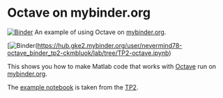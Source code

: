 # Octave on mybinder.org

[![Binder](https://mybinder.org/badge_logo.svg)](https://mybinder.org/v2/gh/nevermind78/Octave_Binder_TP2/master)
An example of using Octave on [mybinder.org](https://mybinder.org/).

[![Binder](https://mybinder.org/badge_logo.svg)(https://hub.gke2.mybinder.org/user/nevermind78-octave_binder_tp2-ckmbluok/lab/tree/TP2-octave.ipynb)

This shows you how to make Matlab code that works with [Octave](https://www.gnu.org/software/octave/) run on [mybinder.org](https://mybinder.org/).

The [example notebook](index.ipynb) is taken from the [TP2](https://github.com/nevermind78/NUM_ANALYSIS/blob/master/TP2/TP2_E.ipynb).
